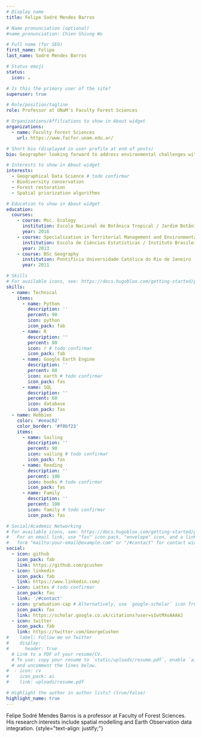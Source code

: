 ```yaml
---
# Display name
title: Felipe Sodré Mendes Barros

# Name pronunciation (optional)
#name_pronunciation: Chien Shiung Wu

# Full name (for SEO)
first_name: Felipe
last_name: Sodré Mendes Barros

# Status emoji
status:
  icon: ☕️

# Is this the primary user of the site?
superuser: true

# Role/position/tagline
role: Professor at UNaM's Faculty Forest Sciences

# Organizations/Affiliations to show in About widget
organizations:
  - name: Faculty Forest Sciences
    url: https://www.facfor.unam.edu.ar/

# Short bio (displayed in user profile at end of posts)
bio: Geographer looking forward to address environmental challenges with spatial statistics and Earth Observation data.

# Interests to show in About widget
interests:
  - Geographical Data Science # todo confirmar
  - Biodiversity conservation
  - Forest restoration
  - Spatial priorization algorithms

# Education to show in About widget
education:
  courses:
    - course: Msc. Ecology
      institution: Escola Nacional de Botânica Tropical / Jardim Botânico do Rio de Janeiro
      year: 2016
    - course: Specialization in Territorial Management and Environmental Analysis
      institution: Escola de Ciências Estatísticas / Instituto Brasileiro de Geografia e Estatísticas
      year: 2013
    - course: BSc Geography
      institution: Pontifícia Universidade Católica do Rio de Janeiro
      year: 2011

# Skills
# For available icons, see: https://docs.hugoblox.com/getting-started/page-builder/#icons
skills:
  - name: Technical
    items:
      - name: Python
        description: ''
        percent: 90
        icon: python
        icon_pack: fab
      - name: R
        description: ''
        percent: 80
        icon: r # todo confirmar
        icon_pack: fab
      - name: Google Earth Engine
        description: ''
        percent: 80
        icon: earth # todo confirmar
        icon_pack: fas
      - name: SQL
        description: ''
        percent: 60
        icon: database
        icon_pack: fas
  - name: Hobbies
    color: '#eeac02'
    color_border: '#f0bf23'
    items:
      - name: Sailing
        description: ''
        percent: 90
        icon: sailing # todo confirmar
        icon_pack: fas
      - name: Reading
        description: ''
        percent: 100
        icon: books # todo confirmar
        icon_pack: fas
      - name: Family
        description: ''
        percent: 100
        icon: family # todo confirmar
        icon_pack: fas

# Social/Academic Networking
# For available icons, see: https://docs.hugoblox.com/getting-started/page-builder/#icons
#   For an email link, use "fas" icon pack, "envelope" icon, and a link in the
#   form "mailto:your-email@example.com" or "/#contact" for contact widget.
social:
  - icon: github
    icon_pack: fab
    link: https://github.com/gcushen
  - icon: linkedin
    icon_pack: fab
    link: https://www.linkedin.com/
  - icon: Lattes # todo confirmar
    icon_pack: fas
    link: '/#contact'
  - icon: graduation-cap # Alternatively, use `google-scholar` icon from `ai` icon pack
    icon_pack: fas
    link: https://scholar.google.co.uk/citations?user=sIwtMXoAAAAJ
  - icon: twitter
    icon_pack: fab
    link: https://twitter.com/GeorgeCushen
#    label: Follow me on Twitter
#    display:
#      header: true
  # Link to a PDF of your resume/CV.
  # To use: copy your resume to `static/uploads/resume.pdf`, enable `ai` icons in `params.yaml`,
  # and uncomment the lines below.
#  - icon: cv
#    icon_pack: ai
#    link: uploads/resume.pdf

# Highlight the author in author lists? (true/false)
highlight_name: true
---
```


Felipe Sodré Mendes Barros is a professor at Faculty of Forest Sciences. His research interests include spatial modelling and Earth Observation data integration.
{style="text-align: justify;"}
